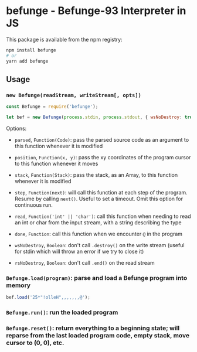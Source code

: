 # befunge - Befunge-93 Interpreter in JS

This package is available from the npm registry:
```bash
npm install befunge
# or
yarn add befunge
```

## Usage

### `new Befunge(readStream, writeStream[, opts])`

```js
const Befunge = require('befunge');

let bef = new Befunge(process.stdin, process.stdout, { wsNoDestroy: true );
```

Options:
- `parsed`, `Function(Code)`: pass the parsed source code as an argument to
  this function whenever it is modified

- `position`, `Function(x, y)`: pass the xy coordinates of the program cursor
  to this function whenever it moves

- `stack`, `Function(Stack)`: pass the stack, as an Array, to this function
  whenever it is modified

- `step`, `Function(next)`: will call this function at each step of the
  program. Resume by calling `next()`. Useful to set a timeout. Omit this
  option for continuous run.

- `read`, `Function('int' || 'char')`: call this function when needing to read
  an int or char from the input stream, with a string describing the type

- `done`, `Function`: call this function when we encounter `@` in the program

- `wsNoDestroy`, `Boolean`: don't call `.destroy()` on the write stream (useful
  for stdin which will throw an error if we try to close it)

- `rsNoDestroy`, `Boolean`: don't call `.end()` on the read stream

### `Befunge.load(program)`: parse and load a Befunge program into memory

```js
bef.load('25*"!olleH",,,,,,,@');
```

### `Befunge.run()`: run the loaded program

### `Befunge.reset()`: return everything to a beginning state; will reparse from the last loaded program code, empty stack, move cursor to (0, 0), etc.
